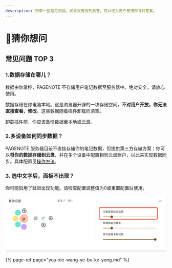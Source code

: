 ```yaml
---
description: 列举一些常见问题。如果没有得到解答，可以进入用户反馈群寻找答案。
---
```


# 🤔猜你想问

## 常见问题 TOP 3

### 1.数据存储在哪儿？ <a id="data"></a>

数据由你掌控，PAGENOTE 不存储用户笔记数据至服务器中。绝对安全，请放心使用。

数据存储在你电脑本地。这是浏览器开辟的一块存储空间，**不对用户开放，你无法直接查看、修改**。这些数据随着插件卸载而清空。

卸载插件前，你应该[备份数据至本地或云盘](https://pagenote.cn/me#/setting/data)。

### 2.多设备如何同步数据？ <a id="sync"></a>

PAGENOTE 服务器目前不直接存储你的笔记数据，但提供第三方存储方案：你可以**将你的数据存储到云盘**，并在多个设备中配置相同云盘账户，以此来实现数据同步。具体配置见[操作方法](https://www.yuque.com/u12000714/kf7fui/ug8yvn)。

### 3. 选中文字后，面板不出现？

你可能启用了延迟出现功能。请检查配置调整值为0或重置配置后使用。

![](../.gitbook/assets/image%20%2824%29.png)



{% page-ref page="you-xie-wang-ye-bu-ke-yong.md" %}



